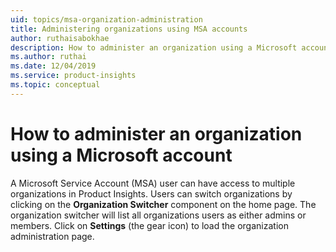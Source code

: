 ```yaml
---
uid: topics/msa-organization-administration
title: Administering organizations using MSA accounts
author: ruthaisabokhae
description: How to administer an organization using a Microsoft account
ms.author: ruthai
ms.date: 12/04/2019
ms.service: product-insights
ms.topic: conceptual
---
```



# How to administer an organization using a Microsoft account

A Microsoft Service Account (MSA) user can have access to multiple organizations in Product Insights. Users can switch organizations by clicking on the **Organization Switcher** component on the home page. The organization switcher will list all organizations users as either admins or members. 
Click on **Settings** (the gear icon) to load the organization administration page.

